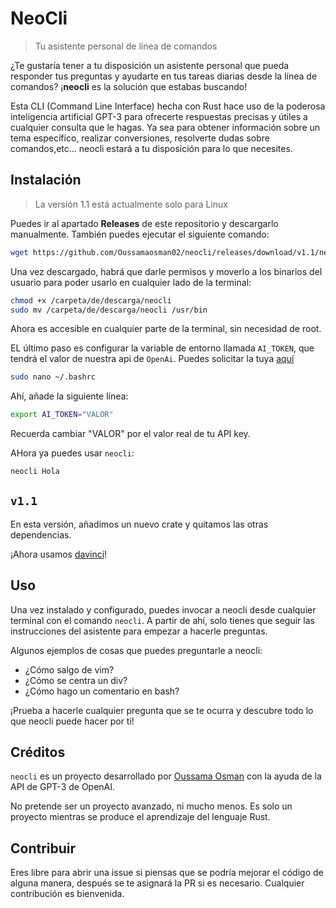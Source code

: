 # NeoCli

> Tu asistente personal de línea de comandos

¿Te gustaría tener a tu disposición un asistente personal que pueda responder tus preguntas y ayudarte en tus tareas diarias desde la línea de comandos? ¡**neocli** es la solución que estabas buscando!

Esta CLI (Command Line Interface) hecha con Rust hace uso de la poderosa inteligencia artificial GPT-3 para ofrecerte respuestas precisas y útiles a cualquier consulta que le hagas. Ya sea para obtener información sobre un tema específico, realizar conversiones, resolverte dudas sobre comandos,etc... neocli estará a tu disposición para lo que necesites.

## Instalación

> La versión 1.1 está actualmente solo para Linux

Puedes ir al apartado **Releases** de este repositorio y descargarlo manualmente.
También puedes ejecutar el siguiente comando:

```bash
wget https://github.com/Oussamaosman02/neocli/releases/download/v1.1/neocli
```

Una vez descargado, habrá que darle permisos y moverlo a los binarios del usuario para poder usarlo en cualquier lado de la terminal:

```bash
chmod +x /carpeta/de/descarga/neocli
sudo mv /carpeta/de/descarga/neocli /usr/bin
```

Ahora es accesible en cualquier parte de la terminal, sin necesidad de root.

EL último paso es configurar la variable de entorno llamada `AI_TOKEN`, que tendrá el valor de nuestra api de `OpenAi`. Puedes solicitar la tuya [aquí](https://beta.openai.com/account/api-keys)

```bash
sudo nano ~/.bashrc
```

Ahí, añade la siguiente línea:

```bash
export AI_TOKEN="VALOR"
```

Recuerda cambiar "VALOR" por el valor real de tu API key.

AHora ya puedes usar `neocli`:

```bash
neocli Hola
```

## `v1.1`

En esta versión, añadimos un nuevo crate y quitamos las otras dependencias.

¡Ahora usamos [davinci](https://crates.io/crates/davinci)!

## Uso

Una vez instalado y configurado, puedes invocar a neocli desde cualquier terminal con el comando `neocli`. A partir de ahí, solo tienes que seguir las instrucciones del asistente para empezar a hacerle preguntas.

Algunos ejemplos de cosas que puedes preguntarle a neocli:

- ¿Cómo salgo de vim?
- ¿Cómo se centra un div?
- ¿Cómo hago un comentario en bash?

¡Prueba a hacerle cualquier pregunta que se te ocurra y descubre todo lo que neocli puede hacer por ti!

## Créditos

`neocli` es un proyecto desarrollado por [Oussama Osman](https://github.com/Oussamaosman02) con la ayuda de la API de GPT-3 de OpenAI.

No pretende ser un proyecto avanzado, ni mucho menos. Es solo un proyecto mientras se produce el aprendizaje del lenguaje Rust.

## Contribuir

Eres libre para abrir una issue si piensas que se podría mejorar el código de alguna manera, después se te asignará la PR si es necesario. Cualquier contribución es bienvenida.
